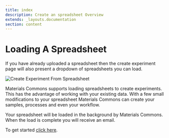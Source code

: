 ```yaml
---
title: index
description: Create an spreadsheet Overview
extends: _layouts.documentation
section: content
---
```


# Loading A Spreadsheet

If you have already uploaded a spreadsheet then the create experiment page will also present a dropdown of spreadsheets
you can load.

![Create Experiment From Spreadsheet](/assets/img/create-experiment-from-spreadsheet.png)

Materials Commons supports loading spreadsheets to create experiments. This has the advantage of working with your existing
data. With a few small modifications to your spreadsheet Materials Commons can create your samples, processes and even your
workflow.

Your spreadsheet will be loaded in the background by Materials Commons. When the load is complete you will receive an email.

To get started [click here](../reference/spreadsheets#overview).

